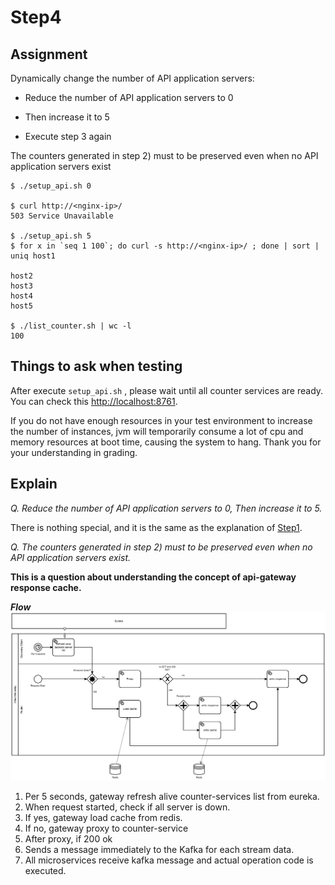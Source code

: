 # Step4

## Assignment

Dynamically change the number of API application servers:

- Reduce the number of API application servers to 0

- Then increase it to 5

- Execute step 3 again

The counters generated in step 2) must to be preserved even when no API application servers exist

```shell
$ ./setup_api.sh 0

$ curl http://<nginx-ip>/
503 Service Unavailable

$ ./setup_api.sh 5
$ for x in `seq 1 100`; do curl -s http://<nginx-ip>/ ; done | sort | uniq host1

host2
host3
host4
host5

$ ./list_counter.sh | wc -l
100
```

## Things to ask when testing

After execute `setup_api.sh` , please wait until all counter services are ready. 
You can check this [http://localhost:8761](http://localhost:8761).

If you do not have enough resources in your test environment to increase the number of instances, jvm will temporarily consume a lot of cpu and memory resources at boot time, causing the system to hang.
Thank you for your understanding in grading.

## Explain

*Q. Reduce the number of API application servers to 0, Then increase it to 5.*

There is nothing special, and it is the same as the explanation of [Step1](Step1.md).

*Q. The counters generated in step 2) must to be preserved even when no API application servers exist.*

**This is a question about understanding the concept of api-gateway response cache.**

***Flow***
![](image/cache.png) 

1. Per 5 seconds, gateway refresh alive counter-services list from eureka.
2. When request started, check if all server is down.
3. If yes, gateway load cache from redis.
4. If no, gateway proxy to counter-service
5. After proxy, if 200 ok
3. Sends a message immediately to the Kafka for each stream data.
4. All microservices receive kafka message and actual operation code is executed.


